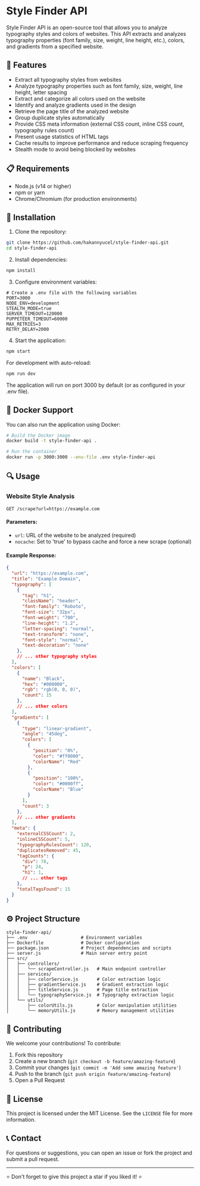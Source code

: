 # Style Finder API

Style Finder API is an open-source tool that allows you to analyze typography styles and colors of websites. This API extracts and analyzes typography properties (font family, size, weight, line height, etc.), colors, and gradients from a specified website.

## 🚀 Features

- Extract all typography styles from websites
- Analyze typography properties such as font family, size, weight, line height, letter spacing
- Extract and categorize all colors used on the website
- Identify and analyze gradients used in the design
- Retrieve the page title of the analyzed website
- Group duplicate styles automatically
- Provide CSS meta information (external CSS count, inline CSS count, typography rules count)
- Present usage statistics of HTML tags
- Cache results to improve performance and reduce scraping frequency
- Stealth mode to avoid being blocked by websites

## 📋 Requirements

- Node.js (v14 or higher)
- npm or yarn
- Chrome/Chromium (for production environments)

## 🔧 Installation

1. Clone the repository:
```bash
git clone https://github.com/hakannyucel/style-finder-api.git
cd style-finder-api
```

2. Install dependencies:
```bash
npm install
```

3. Configure environment variables:
```
# Create a .env file with the following variables
PORT=3000
NODE_ENV=development
STEALTH_MODE=true
SERVER_TIMEOUT=120000
PUPPETEER_TIMEOUT=60000
MAX_RETRIES=3
RETRY_DELAY=2000
```

4. Start the application:
```bash
npm start
```

For development with auto-reload:
```bash
npm run dev
```

The application will run on port 3000 by default (or as configured in your .env file).

## 🐳 Docker Support

You can also run the application using Docker:

```bash
# Build the Docker image
docker build -t style-finder-api .

# Run the container
docker run -p 3000:3000 --env-file .env style-finder-api
```

## 🔍 Usage

### Website Style Analysis

```
GET /scrape?url=https://example.com
```

#### Parameters:

- `url`: URL of the website to be analyzed (required)
- `nocache`: Set to 'true' to bypass cache and force a new scrape (optional)

#### Example Response:

```json
{
  "url": "https://example.com",
  "title": "Example Domain",
  "typography": [
    {
      "tag": "h1",
      "className": "header",
      "font-family": "Roboto",
      "font-size": "32px",
      "font-weight": "700",
      "line-height": "1.2",
      "letter-spacing": "normal",
      "text-transform": "none",
      "font-style": "normal",
      "text-decoration": "none"
    },
    // ... other typography styles
  ],
  "colors": [
    {
      "name": "Black",
      "hex": "#000000",
      "rgb": "rgb(0, 0, 0)",
      "count": 15
    },
    // ... other colors
  ],
  "gradients": [
    {
      "type": "linear-gradient",
      "angle": "45deg",
      "colors": [
        {
          "position": "0%",
          "color": "#ff0000",
          "colorName": "Red"
        },
        {
          "position": "100%",
          "color": "#0000ff",
          "colorName": "Blue"
        }
      ],
      "count": 3
    },
    // ... other gradients
  ],
  "meta": {
    "externalCSSCount": 2,
    "inlineCSSCount": 5,
    "typographyRulesCount": 120,
    "duplicatesRemoved": 45,
    "tagCounts": {
      "div": 78,
      "p": 24,
      "h1": 1,
      // ... other tags
    },
    "totalTagsFound": 15
  }
}
```

## ⚙️ Project Structure

```
style-finder-api/
├── .env                    # Environment variables
├── Dockerfile              # Docker configuration
├── package.json            # Project dependencies and scripts
├── server.js               # Main server entry point
├── src/
│   ├── controllers/
│   │   └── scrapeController.js   # Main endpoint controller
│   ├── services/
│   │   ├── colorService.js       # Color extraction logic
│   │   ├── gradientService.js    # Gradient extraction logic
│   │   ├── titleService.js       # Page title extraction
│   │   └── typographyService.js  # Typography extraction logic
│   └── utils/
│       ├── colorUtils.js         # Color manipulation utilities
│       └── memoryUtils.js        # Memory management utilities
```

## 🤝 Contributing

We welcome your contributions! To contribute:

1. Fork this repository
2. Create a new branch (`git checkout -b feature/amazing-feature`)
3. Commit your changes (`git commit -m 'Add some amazing feature'`)
4. Push to the branch (`git push origin feature/amazing-feature`)
5. Open a Pull Request

## 📝 License

This project is licensed under the MIT License. See the `LICENSE` file for more information.

## 📞 Contact

For questions or suggestions, you can open an issue or fork the project and submit a pull request.

---

⭐️ Don't forget to give this project a star if you liked it! ⭐️ 